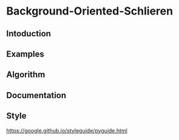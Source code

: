 # Background-Oriented-Schlieren

## Intoduction

## Examples

## Algorithm

## Documentation

## Style
https://google.github.io/styleguide/pyguide.html